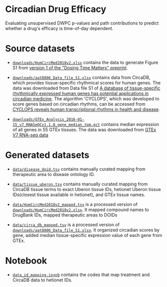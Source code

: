 # Circadian Drug Efficacy

Evaluating unsupervised DWPC p-values and path contributions to predict whether a drug's efficacy is time-of-day dependent.


# Source datasets

+ [`downloads/HumCircMed2018v2.xlsx`](downloads/HumCircMed2018v2.xlsx) contains the data to generate Figure S1 from [version 1 of the "Dosing Time Matters" preprint](https://www.biorxiv.org/content/10.1101/570119v1.full).

+ [`downloads/aat8806_Data_file_S1.xlsx`](downloads/aat8806_Data_file_S1.xlsx) contains data from CircaDB, which provides tissue-specific rhythmical scores for human genes. 
  The data was downloaded from Data file S1 of [A database of tissue-specific rhythmically expressed human genes has potential applications in circadian medicine](https://doi.org/10.1126/scitranslmed.aat8806).
  The algorithm 'CYCLOPS', which was developed to score genes based on circadian rhythms, can be accessed from [CYCLOPS reveals human transcriptional rhythms in health and disease](https://doi.org/10.1073/pnas.1619320114).

+ [`downloads/GTEx_Analysis_2016-01-15_v7_RNASeQCv1.1.8_gene_median_tpm.gct`](downloads/GTEx_Analysis_2016-01-15_v7_RNASeQCv1.1.8_gene_median_tpm.gct) contains median expression of all genes in 55 GTEx tissues.
  The data was downloaded from [GTEx V7 RNA-seq data](https://storage.googleapis.com/gtex_analysis_v7/rna_seq_data/GTEx_Analysis_2016-01-15_v7_RNASeQCv1.1.8_gene_median_tpm.gct.gz)

# Generated datasets

+ [`data/disease_doid.tsv`](data/disease_doid.tsv) contains manually curated mapping from therapeutic area to disease ontology ID.

+ [`data/tissue_uberon.tsv`](data/tissue_uberon.tsv) contains manually curated mapping from CircaDB tissue terms to exact Uberon tissue IDs, hetionet Uberon tissue IDs(closest tissue available in hetionet), and GTEx tissue names.

+ [`data/HumCircMed2018v2_mapped.tsv`](data/HumCircMed2018v2_mapped.tsv) is a processed version of [`downloads/HumCircMed2018v2.xlsx`](downloads/HumCircMed2018v2.xlsx). 
  It mapped compound names to DrugBank IDs, mapped therapeutic areas to DOIDs

+ [`data/circa_db_mapped.tsv`](data/circa_db_mapped.tsv) is a processed version of [`downloads/aat8806_Data_file_S1.xlsx`](downloads/aat8806_Data_file_S1.xlsx).
  It organized circadian scores by gene, added median tissue-specific expression value of each gene from GTEx.

# Notebook

+ [`data_id_mapping.ipynb`](data_id_mapping.ipynb) contains the codes that map treatment and CircaDB data to hetionet IDs.   
